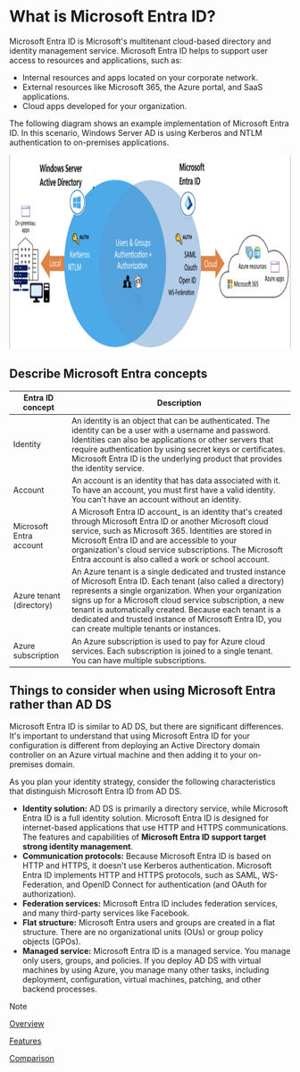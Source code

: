 # What is Microsoft Entra ID?

Microsoft Entra ID is Microsoft's multitenant cloud-based directory and identity management service. Microsoft Entra ID helps to support user access to resources and applications, such as:

- Internal resources and apps located on your corporate network.
- External resources like Microsoft 365, the Azure portal, and SaaS applications.
- Cloud apps developed for your organization.

The following diagram shows an example implementation of Microsoft Entra ID. In this scenario, Windows Server AD is using Kerberos and NTLM authentication to on-premises applications.

<img src="./img/ms_entra.png" alt="MSAD And MS EntraID" width="942" height="347">

## Describe Microsoft Entra concepts

|Entra ID concept|Description|
|---|----|
|Identity|An identity is an object that can be authenticated. The identity can be a user with a username and password. Identities can also be applications or other servers that require authentication by using secret keys or certificates. Microsoft Entra ID is the underlying product that provides the identity service.|
|Account|An account is an identity that has data associated with it. To have an account, you must first have a valid identity. You can't have an account without an identity.|
|Microsoft Entra account|A Microsoft Entra ID account_ is an identity that's created through Microsoft Entra ID or another Microsoft cloud service, such as Microsoft 365. Identities are stored in Microsoft Entra ID and are accessible to your organization's cloud service subscriptions. The Microsoft Entra account is also called a work or school account.|
|Azure tenant (directory)|An Azure tenant is a single dedicated and trusted instance of Microsoft Entra ID. Each tenant (also called a directory) represents a single organization. When your organization signs up for a Microsoft cloud service subscription, a new tenant is automatically created. Because each tenant is a dedicated and trusted instance of Microsoft Entra ID, you can create multiple tenants or instances.|
|Azure subscription|An Azure subscription is used to pay for Azure cloud services. Each subscription is joined to a single tenant. You can have multiple subscriptions.|

## Things to consider when using Microsoft Entra rather than AD DS

Microsoft Entra ID is similar to AD DS, but there are significant differences. It's important to understand that using Microsoft Entra ID for your configuration is different from deploying an Active Directory domain controller on an Azure virtual machine and then adding it to your on-premises domain.

As you plan your identity strategy, consider the following characteristics that distinguish Microsoft Entra ID from AD DS.

- **Identity solution:** AD DS is primarily a directory service, while Microsoft Entra ID is a full identity solution. Microsoft Entra ID is designed for internet-based applications that use HTTP and HTTPS communications. The features and capabilities of **Microsoft Entra ID support target strong identity management**.
- **Communication protocols:** Because Microsoft Entra ID is based on HTTP and HTTPS, it doesn't use Kerberos authentication. Microsoft Entra ID implements HTTP and HTTPS protocols, such as SAML, WS-Federation, and OpenID Connect for authentication (and OAuth for authorization).
- **Federation services:** Microsoft Entra ID includes federation services, and many third-party services like Facebook.
- **Flat structure:** Microsoft Entra users and groups are created in a flat structure. There are no organizational units (OUs) or group policy objects (GPOs).
- **Managed service:** Microsoft Entra ID is a managed service. You manage only users, groups, and policies. If you deploy AD DS with virtual machines by using Azure, you manage many other tasks, including deployment, configuration, virtual machines, patching, and other backend processes.

>[!NOTE]
>[Overview](https://learn.microsoft.com/en-us/entra/fundamentals/whatis)
>
>[Features](https://learn.microsoft.com/en-us/training/modules/configure-azure-active-directory/2-describe-benefits-features)
>
>[Comparison](https://learn.microsoft.com/en-us/training/modules/configure-azure-active-directory/4-compare-active-directory-domain-services)

